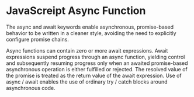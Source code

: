 # JavaScreipt Async Function

The async and await keywords enable asynchronous, promise-based behavior to be written in a cleaner style, avoiding the need to explicitly configure promise chains.

Async functions can contain zero or more await expressions. Await expressions suspend progress through an async function, yielding control and subsequently resuming progress only when an awaited promise-based asynchronous operation is either fulfilled or rejected. The resolved value of the promise is treated as the return value of the await expression. Use of async / await enables the use of ordinary try / catch blocks around asynchronous code.
